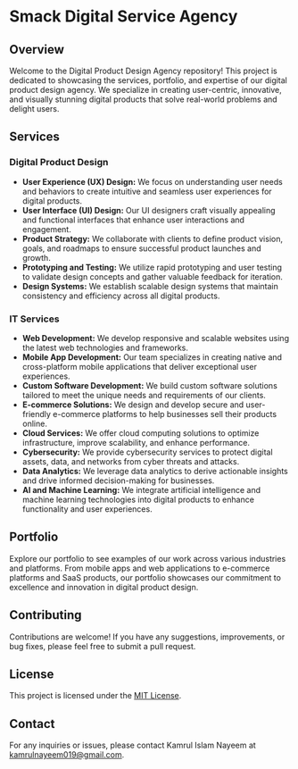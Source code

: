 # Smack Digital Service Agency

## Overview
Welcome to the Digital Product Design Agency repository! This project is dedicated to showcasing the services, portfolio, and expertise of our digital product design agency. We specialize in creating user-centric, innovative, and visually stunning digital products that solve real-world problems and delight users.

## Services
### Digital Product Design
- **User Experience (UX) Design:** We focus on understanding user needs and behaviors to create intuitive and seamless user experiences for digital products.
- **User Interface (UI) Design:** Our UI designers craft visually appealing and functional interfaces that enhance user interactions and engagement.
- **Product Strategy:** We collaborate with clients to define product vision, goals, and roadmaps to ensure successful product launches and growth.
- **Prototyping and Testing:** We utilize rapid prototyping and user testing to validate design concepts and gather valuable feedback for iteration.
- **Design Systems:** We establish scalable design systems that maintain consistency and efficiency across all digital products.

### IT Services
- **Web Development:** We develop responsive and scalable websites using the latest web technologies and frameworks.
- **Mobile App Development:** Our team specializes in creating native and cross-platform mobile applications that deliver exceptional user experiences.
- **Custom Software Development:** We build custom software solutions tailored to meet the unique needs and requirements of our clients.
- **E-commerce Solutions:** We design and develop secure and user-friendly e-commerce platforms to help businesses sell their products online.
- **Cloud Services:** We offer cloud computing solutions to optimize infrastructure, improve scalability, and enhance performance.
- **Cybersecurity:** We provide cybersecurity services to protect digital assets, data, and networks from cyber threats and attacks.
- **Data Analytics:** We leverage data analytics to derive actionable insights and drive informed decision-making for businesses.
- **AI and Machine Learning:** We integrate artificial intelligence and machine learning technologies into digital products to enhance functionality and user experiences.

## Portfolio
Explore our portfolio to see examples of our work across various industries and platforms. From mobile apps and web applications to e-commerce platforms and SaaS products, our portfolio showcases our commitment to excellence and innovation in digital product design.

## Contributing
Contributions are welcome! If you have any suggestions, improvements, or bug fixes, please feel free to submit a pull request.

## License
This project is licensed under the [MIT License](LICENSE).

## Contact
For any inquiries or issues, please contact Kamrul Islam Nayeem at kamrulnayeem019@gmail.com.

